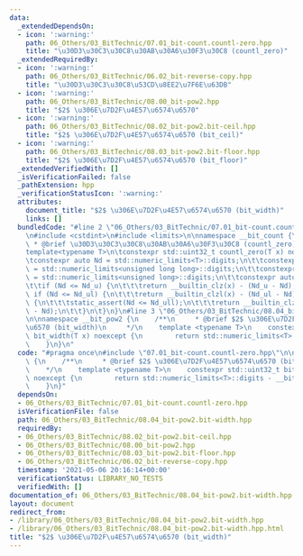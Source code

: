 ```yaml
---
data:
  _extendedDependsOn:
  - icon: ':warning:'
    path: 06_Others/03_BitTechnic/07.01_bit-count.countl-zero.hpp
    title: "\u30D3\u30C3\u30C8\u30AB\u30A6\u30F3\u30C8 (countl_zero)"
  _extendedRequiredBy:
  - icon: ':warning:'
    path: 06_Others/03_BitTechnic/06.02_bit-reverse-copy.hpp
    title: "\u30D3\u30C3\u30C8\u53CD\u8EE2\u7F6E\u63DB"
  - icon: ':warning:'
    path: 06_Others/03_BitTechnic/08.00_bit-pow2.hpp
    title: "$2$ \u306E\u7D2F\u4E57\u6574\u6570"
  - icon: ':warning:'
    path: 06_Others/03_BitTechnic/08.02_bit-pow2.bit-ceil.hpp
    title: "$2$ \u306E\u7D2F\u4E57\u6574\u6570 (bit_ceil)"
  - icon: ':warning:'
    path: 06_Others/03_BitTechnic/08.03_bit-pow2.bit-floor.hpp
    title: "$2$ \u306E\u7D2F\u4E57\u6574\u6570 (bit_floor)"
  _extendedVerifiedWith: []
  _isVerificationFailed: false
  _pathExtension: hpp
  _verificationStatusIcon: ':warning:'
  attributes:
    document_title: "$2$ \u306E\u7D2F\u4E57\u6574\u6570 (bit_width)"
    links: []
  bundledCode: "#line 2 \"06_Others/03_BitTechnic/07.01_bit-count.countl-zero.hpp\"\
    \n#include <cstdint>\n#include <limits>\n\nnamespace __bit_count {\n\t/**\n\t\
    \ * @brief \u30D3\u30C3\u30C8\u30AB\u30A6\u30F3\u30C8 (countl_zero)\n\t */\n\t\
    template<typename T>\n\tconstexpr std::uint32_t countl_zero(T x) noexcept {\n\t\
    \tconstexpr auto Nd = std::numeric_limits<T>::digits;\n\t\tconstexpr auto Nd_ull\
    \ = std::numeric_limits<unsigned long long>::digits;\n\t\tconstexpr auto Nd_ul\
    \ = std::numeric_limits<unsigned long>::digits;\n\t\tconstexpr auto Nd_u = std::numeric_limits<unsigned>::digits;\n\
    \t\tif (Nd <= Nd_u) {\n\t\t\treturn __builtin_clz(x) - (Nd_u - Nd);\n\t\t} else\
    \ if (Nd <= Nd_ul) {\n\t\t\treturn __builtin_clzl(x) - (Nd_ul - Nd);\n\t\t} else\
    \ {\n\t\t\tstatic_assert(Nd <= Nd_ull);\n\t\t\treturn __builtin_clzll(x) - (Nd_ull\
    \ - Nd);\n\t\t}\n\t}\n}\n#line 3 \"06_Others/03_BitTechnic/08.04_bit-pow2.bit-width.hpp\"\
    \n\nnamespace __bit_pow2 {\n    /**\n     * @brief $2$ \u306E\u7D2F\u4E57\u6574\
    \u6570 (bit_width)\n     */\n    template <typename T>\n    constexpr std::uint32_t\
    \ bit_width(T x) noexcept {\n        return std::numeric_limits<T>::digits - __bit_count::countl_zero(x);\n\
    \    }\n}\n"
  code: "#pragma once\n#include \"07.01_bit-count.countl-zero.hpp\"\n\nnamespace __bit_pow2\
    \ {\n    /**\n     * @brief $2$ \u306E\u7D2F\u4E57\u6574\u6570 (bit_width)\n \
    \    */\n    template <typename T>\n    constexpr std::uint32_t bit_width(T x)\
    \ noexcept {\n        return std::numeric_limits<T>::digits - __bit_count::countl_zero(x);\n\
    \    }\n}"
  dependsOn:
  - 06_Others/03_BitTechnic/07.01_bit-count.countl-zero.hpp
  isVerificationFile: false
  path: 06_Others/03_BitTechnic/08.04_bit-pow2.bit-width.hpp
  requiredBy:
  - 06_Others/03_BitTechnic/08.02_bit-pow2.bit-ceil.hpp
  - 06_Others/03_BitTechnic/08.00_bit-pow2.hpp
  - 06_Others/03_BitTechnic/08.03_bit-pow2.bit-floor.hpp
  - 06_Others/03_BitTechnic/06.02_bit-reverse-copy.hpp
  timestamp: '2021-05-06 20:16:14+00:00'
  verificationStatus: LIBRARY_NO_TESTS
  verifiedWith: []
documentation_of: 06_Others/03_BitTechnic/08.04_bit-pow2.bit-width.hpp
layout: document
redirect_from:
- /library/06_Others/03_BitTechnic/08.04_bit-pow2.bit-width.hpp
- /library/06_Others/03_BitTechnic/08.04_bit-pow2.bit-width.hpp.html
title: "$2$ \u306E\u7D2F\u4E57\u6574\u6570 (bit_width)"
---
```


